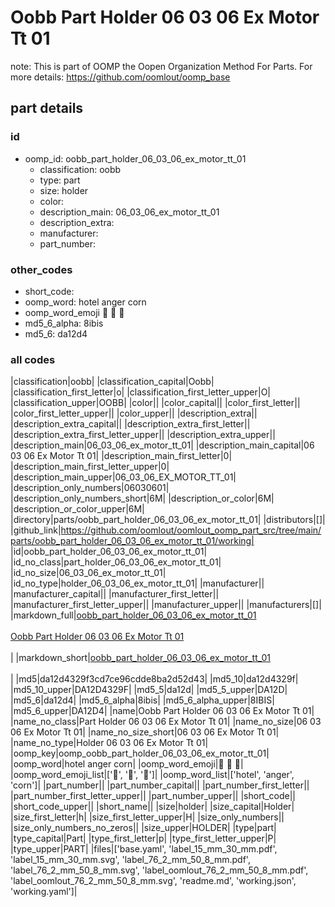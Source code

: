 # Oobb Part Holder 06 03 06 Ex Motor Tt 01  

note: This is part of OOMP the Oopen Organization Method For Parts. For more details: https://github.com/oomlout/oomp_base

##  part details





### id
* oomp_id: oobb_part_holder_06_03_06_ex_motor_tt_01
  * classification: oobb
  * type: part
  * size: holder
  * color: 
  * description_main: 06_03_06_ex_motor_tt_01
  * description_extra: 
  * manufacturer: 
  * part_number: 

### other_codes
* short_code: 
* oomp_word: hotel anger corn
* oomp_word_emoji :hotel: :anger: :corn:
* md5_6_alpha: 8ibis
* md5_6: da12d4

### all codes 
|classification|oobb|
|classification_capital|Oobb|
|classification_first_letter|o|
|classification_first_letter_upper|O|
|classification_upper|OOBB|
|color||
|color_capital||
|color_first_letter||
|color_first_letter_upper||
|color_upper||
|description_extra||
|description_extra_capital||
|description_extra_first_letter||
|description_extra_first_letter_upper||
|description_extra_upper||
|description_main|06_03_06_ex_motor_tt_01|
|description_main_capital|06 03 06 Ex Motor Tt 01|
|description_main_first_letter|0|
|description_main_first_letter_upper|0|
|description_main_upper|06_03_06_EX_MOTOR_TT_01|
|description_only_numbers|06030601|
|description_only_numbers_short|6M|
|description_or_color|6M|
|description_or_color_upper|6M|
|directory|parts/oobb_part_holder_06_03_06_ex_motor_tt_01|
|distributors|[]|
|github_link|https://github.com/oomlout/oomlout_oomp_part_src/tree/main/parts/oobb_part_holder_06_03_06_ex_motor_tt_01/working|
|id|oobb_part_holder_06_03_06_ex_motor_tt_01|
|id_no_class|part_holder_06_03_06_ex_motor_tt_01|
|id_no_size|06_03_06_ex_motor_tt_01|
|id_no_type|holder_06_03_06_ex_motor_tt_01|
|manufacturer||
|manufacturer_capital||
|manufacturer_first_letter||
|manufacturer_first_letter_upper||
|manufacturer_upper||
|manufacturers|[]|
|markdown_full|[oobb_part_holder_06_03_06_ex_motor_tt_01](https://github.com/oomlout/oomlout_oomp_part_src/tree/main/parts/oobb_part_holder_06_03_06_ex_motor_tt_01/working)<br>[](https://github.com/oomlout/oomlout_oomp_part_src/tree/main/parts/oobb_part_holder_06_03_06_ex_motor_tt_01/working)<br>[Oobb Part Holder 06 03 06 Ex Motor Tt 01](https://github.com/oomlout/oomlout_oomp_part_src/tree/main/parts/oobb_part_holder_06_03_06_ex_motor_tt_01/working)<br><br>|
|markdown_short|[oobb_part_holder_06_03_06_ex_motor_tt_01](https://github.com/oomlout/oomlout_oomp_part_src/tree/main/parts/oobb_part_holder_06_03_06_ex_motor_tt_01/working)<br><br>|
|md5|da12d4329f3cd7ce96cdde8ba2d52d43|
|md5_10|da12d4329f|
|md5_10_upper|DA12D4329F|
|md5_5|da12d|
|md5_5_upper|DA12D|
|md5_6|da12d4|
|md5_6_alpha|8ibis|
|md5_6_alpha_upper|8IBIS|
|md5_6_upper|DA12D4|
|name|Oobb Part Holder 06 03 06 Ex Motor Tt 01|
|name_no_class|Part Holder 06 03 06 Ex Motor Tt 01|
|name_no_size|06 03 06 Ex Motor Tt 01|
|name_no_size_short|06 03 06 Ex Motor Tt 01|
|name_no_type|Holder 06 03 06 Ex Motor Tt 01|
|oomp_key|oomp_oobb_part_holder_06_03_06_ex_motor_tt_01|
|oomp_word|hotel anger corn|
|oomp_word_emoji|:hotel: :anger: :corn:|
|oomp_word_emoji_list|[':hotel:', ':anger:', ':corn:']|
|oomp_word_list|['hotel', 'anger', 'corn']|
|part_number||
|part_number_capital||
|part_number_first_letter||
|part_number_first_letter_upper||
|part_number_upper||
|short_code||
|short_code_upper||
|short_name||
|size|holder|
|size_capital|Holder|
|size_first_letter|h|
|size_first_letter_upper|H|
|size_only_numbers||
|size_only_numbers_no_zeros||
|size_upper|HOLDER|
|type|part|
|type_capital|Part|
|type_first_letter|p|
|type_first_letter_upper|P|
|type_upper|PART|
|files|['base.yaml', 'label_15_mm_30_mm.pdf', 'label_15_mm_30_mm.svg', 'label_76_2_mm_50_8_mm.pdf', 'label_76_2_mm_50_8_mm.svg', 'label_oomlout_76_2_mm_50_8_mm.pdf', 'label_oomlout_76_2_mm_50_8_mm.svg', 'readme.md', 'working.json', 'working.yaml']|
